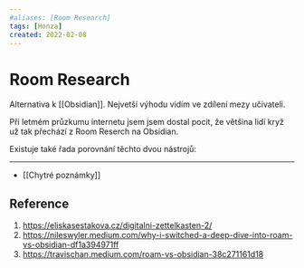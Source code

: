 ```yaml
---
#aliases: [Room Research]
tags: [Honza]
created: 2022-02-08
---
```


# Room Research
Alternativa k [[Obsidian]].
Nejvetší výhodu vidím ve zdílení mezy učivateli.

Při letmém průzkumu internetu jsem jsem dostal pocit, že většina lidí kryž už tak přechází z Room Reserch na Obsidian.

Existuje také řada porovnání těchto dvou nástrojů:


---
- [[Chytré poznámky]]

## Reference
1. https://eliskasestakova.cz/digitalni-zettelkasten-2/
2. https://nileswyler.medium.com/why-i-switched-a-deep-dive-into-roam-vs-obsidian-df1a394971ff
3. https://travischan.medium.com/roam-vs-obsidian-38c271161d18
